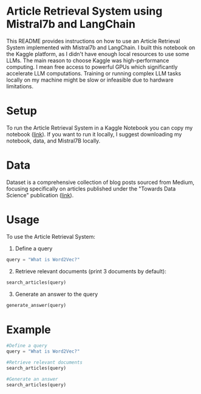 # Article Retrieval System using Mistral7b and LangChain
This README provides instructions on how to use an Article Retrieval System implemented with Mistral7b and LangChain. I built this notebook on the Kaggle platform, as I didn't have enough local resources to use some LLMs. The main reason to choose Kaggle was high-performance computing. I mean free access to powerful GPUs which significantly accelerate LLM computations. Training or running complex LLM tasks locally on my machine might be slow or infeasible due to hardware limitations.

# Setup
To run the Article Retrieval System in a Kaggle Notebook you can copy my notebook (<a href="https://www.kaggle.com/code/mikolajhojda/article-retrieval-system-using-mistral7b-and-lan/">link</a>).
If you want to run it locally, I suggest downloading my notebook, data, and Mistral7B locally.

# Data
Dataset is a comprehensive collection of blog posts sourced from Medium, focusing specifically on articles published under the "Towards Data Science" publication (<a href="https://www.kaggle.com/datasets/meruvulikith/1300-towards-datascience-medium-articles-dataset">link</a>).

# Usage
To use the Article Retrieval System:
1. Define a query
```python
query = "What is Word2Vec?"
```
2. Retrieve relevant documents (print 3 documents by default):
```python
search_articles(query)
```
3. Generate an answer to the query
```python
generate_answer(query)
```

# Example
```python
#Define a query
query = "What is Word2Vec?"

#Retrieve relevant documents
search_articles(query)

#Generate an answer
search_articles(query)
```
